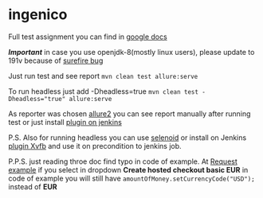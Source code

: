 # ingenico

Full test assignment you can find in [google docs](https://docs.google.com/document/d/1TVo89XWAMGZ14ycIln_FIGxFnfrZAVGwGz0ijxEeB90/edit?usp=sharing)

***Important*** in case you use openjdk-8(mostly linux users), please update to 191v because of [surefire bug](https://stackoverflow.com/questions/53010200/maven-surefire-could-not-find-forkedbooter-class)

Just run test and see report `mvn clean test allure:serve`

To run headless just add -Dheadless=true `mvn clean test -Dheadless="true" allure:serve`

As reporter was chosen [allure2](https://github.com/allure-framework/allure2) you can see report manually after running test or just install [plugin on jenkins](https://wiki.jenkins.io/display/JENKINS/Allure+Plugin) 

P.S. Also for running headless you can use [selenoid](https://github.com/aerokube/selenoid) or install on Jenkins [plugin Xvfb](https://wiki.jenkins.io/display/JENKINS/Xvfb+Plugin) and use it on precondition to jenkins job. 

P.P.S. just reading throe doc find typo in code of example. At [Request example](https://epayments-api.developer-ingenico.com/s2sapi/v1/en_US/java/hostedcheckouts/create.html#hostedcheckouts-create-request-example) if you select in dropdown **Create hosted checkout basic EUR** in code of example you will still have `amountOfMoney.setCurrencyCode("USD");` instead of **EUR**
  